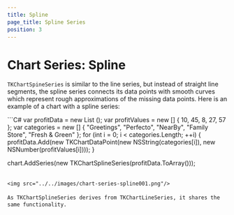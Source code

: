 ```yaml
---
title: Spline
page_title: Spline Series
position: 3
---
```


# Chart Series: Spline

<code>TKChartSpineSeries</code> is similar to the line series, but instead of straight line segments, the spline series connects its data points with smooth curves which represent rough approximations of the missing data points. Here is an example of a chart with a spline series:

<snippet id='chart-spline'/>
<snippet id='chart-spline-swift'/>
```C#
var profitData = new List<TKChartDataPoint> ();
var profitValues = new [] { 10, 45, 8, 27, 57 };
var categories = new [] { "Greetings", "Perfecto", "NearBy", "Family Store", "Fresh & Green" };
for (int i = 0; i < categories.Length; ++i) {
    profitData.Add(new TKChartDataPoint(new NSString(categories[i]), new NSNumber(profitValues[i])));
}

chart.AddSeries(new TKChartSplineSeries(profitData.ToArray()));
```

<img src="../../images/chart-series-spline001.png"/>

As TKChartSplineSeries derives from TKChartLineSeries, it shares the same functionality.
